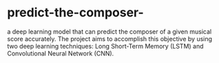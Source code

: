# predict-the-composer-
a deep learning model that can predict the composer of a given musical score accurately. The project aims to accomplish this objective by using two deep learning techniques: Long Short-Term Memory (LSTM) and Convolutional Neural Network (CNN).
